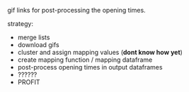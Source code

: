 gif links for post-processing the opening times.

strategy:

* merge lists
* download gifs
* cluster and assign mapping values (**dont know how yet**)
* create mapping function / mapping dataframe
* post-process opening times in output dataframes
* ??????
* PROFIT
